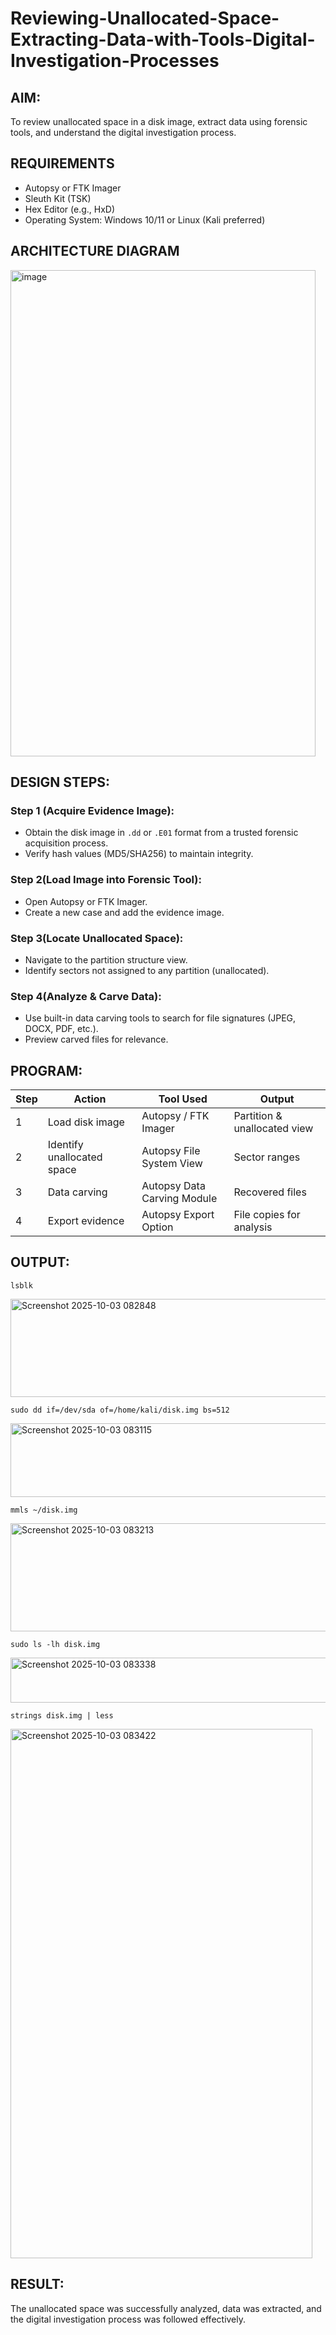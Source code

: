 # Reviewing-Unallocated-Space-Extracting-Data-with-Tools-Digital-Investigation-Processes
## AIM:
To review unallocated space in a disk image, extract data using forensic tools, and understand the digital investigation process.
## REQUIREMENTS
- Autopsy or FTK Imager
- Sleuth Kit (TSK)
- Hex Editor (e.g., HxD)
- Operating System: Windows 10/11 or Linux (Kali preferred)
## ARCHITECTURE DIAGRAM

<img width="488" height="778" alt="image" src="https://github.com/user-attachments/assets/c423666f-dc8d-4b5b-97b3-c7dc5ad90b63" />

## DESIGN STEPS:
### Step 1 (Acquire Evidence Image):
- Obtain the disk image in ```.dd``` or ```.E01``` format from a trusted forensic acquisition process.
- Verify hash values (MD5/SHA256) to maintain integrity.

### Step 2(Load Image into Forensic Tool):
- Open Autopsy or FTK Imager.
- Create a new case and add the evidence image.

### Step 3(Locate Unallocated Space):
- Navigate to the partition structure view.
- Identify sectors not assigned to any partition (unallocated).
### Step 4(Analyze & Carve Data):
- Use built-in data carving tools to search for file signatures (JPEG, DOCX, PDF, etc.).
- Preview carved files for relevance.
  
## PROGRAM:
| Step | Action                     | Tool Used                   | Output                       |
| ---- | -------------------------- | --------------------------- | ---------------------------- |
| 1    | Load disk image            | Autopsy / FTK Imager        | Partition & unallocated view |
| 2    | Identify unallocated space | Autopsy File System View    | Sector ranges                |
| 3    | Data carving               | Autopsy Data Carving Module | Recovered files              |
| 4    | Export evidence            | Autopsy Export Option       | File copies for analysis     |


## OUTPUT:

```
lsblk
```

<img width="527" height="157" alt="Screenshot 2025-10-03 082848" src="https://github.com/user-attachments/assets/0db6fdc5-1eca-4942-b213-4545274b5770" />


```
sudo dd if=/dev/sda of=/home/kali/disk.img bs=512
```

<img width="678" height="118" alt="Screenshot 2025-10-03 083115" src="https://github.com/user-attachments/assets/3b855026-eca6-4464-b6f7-d7c0ae8acf40" />


```
mmls ~/disk.img
```

<img width="682" height="173" alt="Screenshot 2025-10-03 083213" src="https://github.com/user-attachments/assets/a0bc11fc-b214-40db-b909-87c8865db0ce" />

```
sudo ls -lh disk.img
```

<img width="511" height="72" alt="Screenshot 2025-10-03 083338" src="https://github.com/user-attachments/assets/2f26c273-65f2-450e-b08e-9117586ad135" />

```
strings disk.img | less
```
<img width="483" height="847" alt="Screenshot 2025-10-03 083422" src="https://github.com/user-attachments/assets/8d3eddf0-4ddc-4886-b908-002ed570a562" />


## RESULT:
The unallocated space was successfully analyzed, data was extracted, and the digital investigation process was followed effectively.

